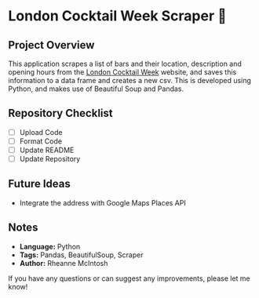 # London Cocktail Week Scraper :tropical_drink:

## Project Overview
This application scrapes a list of bars and their location, description and opening hours from the [London Cocktail Week](https://londoncocktailweek.com/) website, and saves this information to a data frame and creates a new csv. This is developed using Python, and makes use of Beautiful Soup and Pandas.

## Repository Checklist
- [ ] Upload Code
- [ ] Format Code
- [ ] Update README
- [ ] Update Repository

## Future Ideas
- Integrate the address with Google Maps Places API

## Notes
- **Language:** Python
- **Tags:** Pandas, BeautifulSoup, Scraper
- **Author:** Rheanne McIntosh

If you have any questions or can suggest any improvements, please let me know!

